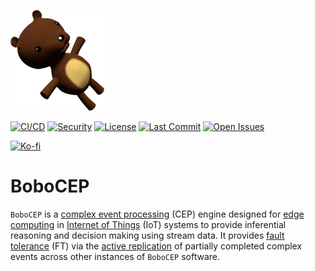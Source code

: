 [![bobocep](https://raw.githubusercontent.com/r3w0p/bobocep/develop/config/images/icon/150.png)](
https://github.com/r3w0p/bobocep)

[![CI/CD](https://github.com/r3w0p/bobocep/actions/workflows/cicd.yml/badge.svg)](
https://github.com/r3w0p/bobocep/actions/workflows/cicd.yml)
[![Security](https://github.com/r3w0p/bobocep/actions/workflows/security.yml/badge.svg)](
https://github.com/r3w0p/bobocep/actions/workflows/security.yml)
[![License](https://img.shields.io/github/license/r3w0p/bobocep.svg)](
https://github.com/r3w0p/bobocep/blob/master/LICENSE)
[![Last Commit](https://img.shields.io/github/last-commit/r3w0p/bobocep.svg)](
https://github.com/r3w0p/bobocep/graphs/commit-activity)
[![Open Issues](https://img.shields.io/github/issues-raw/r3w0p/bobocep.svg)](
https://github.com/r3w0p/bobocep/issues)

[![Ko-fi](https://ko-fi.com/img/githubbutton_sm.svg)](https://ko-fi.com/P5P044N2B)

# BoboCEP

`BoboCEP` is a [complex event processing](https://en.wikipedia.org/wiki/Complex_event_processing) (CEP) engine
designed for [edge computing](https://en.wikipedia.org/wiki/Edge_computing) in
[Internet of Things](https://en.wikipedia.org/wiki/Internet_of_things) (IoT) systems
to provide inferential reasoning and decision making using stream data.
It provides [fault tolerance](https://en.wikipedia.org/wiki/Fault_tolerance) (FT) via the
[active replication](https://en.wikipedia.org/wiki/Replication_(computing)) of
partially completed complex events across other instances of `BoboCEP` software.
